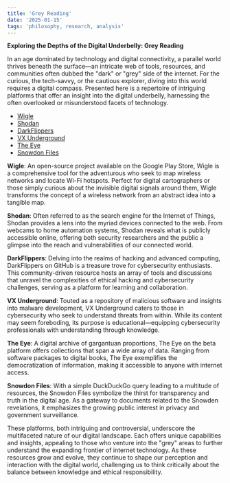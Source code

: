```yaml
---
title: 'Grey Reading'
date: '2025-01-15'
tags: 'philosophy, research, analysis'
---
```


**Exploring the Depths of the Digital Underbelly: Grey Reading**

In an age dominated by technology and digital connectivity, a parallel world thrives beneath the surface—an intricate web of tools, resources, and communities often dubbed the "dark" or "grey" side of the internet. For the curious, the tech-savvy, or the cautious explorer, diving into this world requires a digital compass. Presented here is a repertoire of intriguing platforms that offer an insight into the digital underbelly, harnessing the often overlooked or misunderstood facets of technology.

- [Wigle](https://play.google.com/store/apps/details?id=net.wigle.wigleandroid)
- [Shodan](https://www.shodan.io/)
- [DarkFlippers](https://github.com/DarkFlippers)
- [VX Underground](https://vx-underground.org)
- [The Eye](https://beta.the-eye.eu/collections/)
- [Snowdon Files](https://duckduckgo.com/?q=grid+york+glendon&t=h_&ia=web)

**Wigle**: An open-source project available on the Google Play Store, Wigle is a comprehensive tool for the adventurous who seek to map wireless networks and locate Wi-Fi hotspots. Perfect for digital cartographers or those simply curious about the invisible digital signals around them, Wigle transforms the concept of a wireless network from an abstract idea into a tangible map.

**Shodan**: Often referred to as the search engine for the Internet of Things, Shodan provides a lens into the myriad devices connected to the web. From webcams to home automation systems, Shodan reveals what is publicly accessible online, offering both security researchers and the public a glimpse into the reach and vulnerabilities of our connected world.

**DarkFlippers**: Delving into the realms of hacking and advanced computing, DarkFlippers on GitHub is a treasure trove for cybersecurity enthusiasts. This community-driven resource hosts an array of tools and discussions that unravel the complexities of ethical hacking and cybersecurity challenges, serving as a platform for learning and collaboration.

**VX Underground**: Touted as a repository of malicious software and insights into malware development, VX Underground caters to those in cybersecurity who seek to understand threats from within. While its content may seem foreboding, its purpose is educational—equipping cybersecurity professionals with understanding through knowledge.

**The Eye**: A digital archive of gargantuan proportions, The Eye on the beta platform offers collections that span a wide array of data. Ranging from software packages to digital books, The Eye exemplifies the democratization of information, making it accessible to anyone with internet access.

**Snowdon Files**: With a simple DuckDuckGo query leading to a multitude of resources, the Snowdon Files symbolize the thirst for transparency and truth in the digital age. As a gateway to documents related to the Snowden revelations, it emphasizes the growing public interest in privacy and government surveillance.

These platforms, both intriguing and controversial, underscore the multifaceted nature of our digital landscape. Each offers unique capabilities and insights, appealing to those who venture into the "grey" areas to further understand the expanding frontier of internet technology. As these resources grow and evolve, they continue to shape our perception and interaction with the digital world, challenging us to think critically about the balance between knowledge and ethical responsibility.
